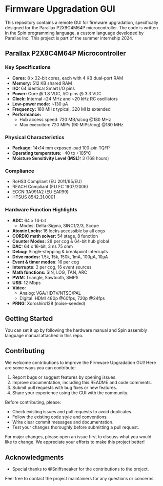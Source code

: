 # Firmware Upgradation GUI

This repository contains a remote GUI for firmware upgradation, specifically designed for the Parallax P2X8C4M64P microcontroller. The code is written in the Spin programming language, a custom language developed by Parallax Inc. This project is part of the summer internship 2024.

## Parallax P2X8C4M64P Microcontroller

### Key Specifications

- **Cores:** 8 x 32-bit cores, each with 4 KB dual-port RAM
- **Memory:** 512 KB shared RAM
- **I/O:** 64 identical Smart I/O pins
- **Power:** Core @ 1.8 VDC, I/O pins @ 3.3 VDC
- **Clock:** Internal ~24 MHz and ~20 kHz RC oscillators
- **Low-power mode:** ~130 µA
- **Frequency:** 180 MHz typical, 320 MHz extended
- **Performance:** 
  - Hub access speed: 720 MB/s/cog @180 MHz
  - Max execution: 720 MIPs (90 MIPs/cog) @180 MHz

### Physical Characteristics

- **Package:** 14x14 mm exposed-pad 100-pin TQFP
- **Operating temperature:** -40 to +105°C
- **Moisture Sensitivity Level (MSL):** 3 (168 hours)

### Compliance

- RoHS3 Compliant (EU 2011/65/EU)
- REACH Compliant (EU EC 1907/2006)
- ECCN 3A991A2 (EU EAR99)
- HTSUS 8542.31.0001

### Hardware Function Highlights

- **ADC:** 64 x 14-bit
  - Modes: Delta-Sigma, SINC1/2/3, Scope
- **Atomic Locks:** 16 locks accessible by all cogs
- **CORDIC math solver:** 54 stage, 8 function
- **Counter Modes:** 28 per cog & 64-bit hub global
- **DAC:** 64 x 16-bit, 3 ns 75 ohm
- **Debug:** Single-stepping & breakpoint interrupts
- **Drive modes:** 1.5k, 15k, 150k, 1mA, 100µA, 10µA
- **Event & timer modes:** 16 per cog
- **Interrupts:** 3 per cog, 16 event sources
- **Math functions:** SIN, LOG, TAN, ARC
- **PWM:** Triangle, Sawtooth, SMPS
- **USB:** 12 Mbps
- **Video:** 
  - Analog: VGA/HDTV/NTSC/PAL
  - Digital: HDMI 480p @60fps, 720p @24fps
- **PRNG:** Xoroshiro128 (noise-seeded)

## Getting Started

You can set it up by following the hardware manual and Spin assembly language manual attached in this repo.

## Contributing

We welcome contributions to improve the Firmware Upgradation GUI! Here are some ways you can contribute:

1. Report bugs or suggest features by opening issues.
2. Improve documentation, including this README and code comments.
3. Submit pull requests with bug fixes or new features.
4. Share your experience using the GUI with the community.

Before contributing, please:

- Check existing issues and pull requests to avoid duplicates.
- Follow the existing code style and conventions.
- Write clear commit messages and documentation.
- Test your changes thoroughly before submitting a pull request.

For major changes, please open an issue first to discuss what you would like to change. We appreciate your efforts to make this project better!

## Acknowledgments

- Special thanks to @Sniffsneaker for the contributions to the project.

Feel free to contact the project maintainers for any questions or concerns.
